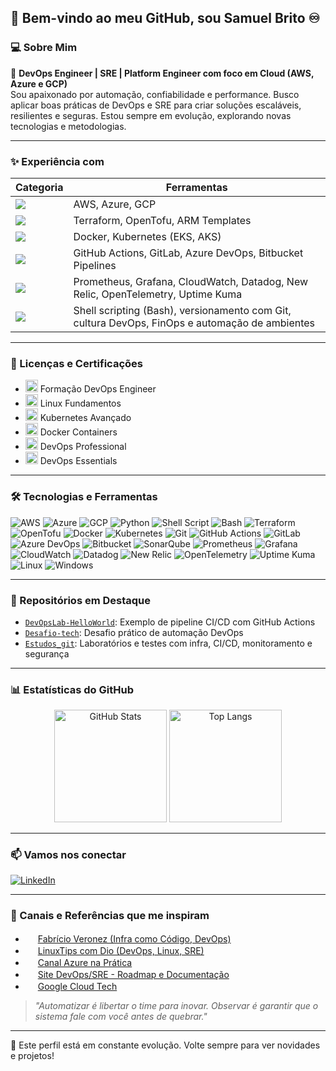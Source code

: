 ## 👋 Bem-vindo ao meu GitHub, sou Samuel Brito ♾️

### 💻 Sobre Mim

🔧 **DevOps Engineer | SRE | Platform Engineer com foco em Cloud (AWS, Azure e GCP)**  
Sou apaixonado por automação, confiabilidade e performance. Busco aplicar boas práticas de DevOps e SRE para criar soluções escaláveis, resilientes e seguras. Estou sempre em evolução, explorando novas tecnologias e metodologias.

---



### ✨ Experiência com

| Categoria | Ferramentas |
|-----------|-------------|
| <img src="https://img.shields.io/badge/-Cloud-444?logo=amazonaws&logoColor=white" /> | AWS, Azure, GCP |
| <img src="https://img.shields.io/badge/-IaC-444?logo=terraform&logoColor=white" /> | Terraform, OpenTofu, ARM Templates |
| <img src="https://img.shields.io/badge/-Containers-444?logo=docker&logoColor=white" /> | Docker, Kubernetes (EKS, AKS) |
| <img src="https://img.shields.io/badge/-CI/CD-444?logo=githubactions&logoColor=white" /> | GitHub Actions, GitLab, Azure DevOps, Bitbucket Pipelines |
| <img src="https://img.shields.io/badge/-Observabilidade-444?logo=grafana&logoColor=white" /> | Prometheus, Grafana, CloudWatch, Datadog, New Relic, OpenTelemetry, Uptime Kuma |
| <img src="https://img.shields.io/badge/-Scripts/Git/DevOps-444?logo=gnubash&logoColor=white" /> | Shell scripting (Bash), versionamento com Git, cultura DevOps, FinOps e automação de ambientes |

---

### 📄 Licenças e Certificações

- <img src="https://raw.githubusercontent.com/Samuel-Diniz/assets/main/alura.png" width="20"/> Formação DevOps Engineer
- <img src="https://raw.githubusercontent.com/Samuel-Diniz/assets/main/fiap.png" width="20"/> Linux Fundamentos
- <img src="https://raw.githubusercontent.com/Samuel-Diniz/assets/main/4linux.png" width="20"/> Kubernetes Avançado
- <img src="https://raw.githubusercontent.com/Samuel-Diniz/assets/main/4linux.png" width="20"/> Docker Containers
- <img src="https://raw.githubusercontent.com/Samuel-Diniz/assets/main/impacta.png" width="20"/> DevOps Professional
- <img src="https://raw.githubusercontent.com/Samuel-Diniz/assets/main/4linux.png" width="20"/> DevOps Essentials

---

### 🛠️ Tecnologias e Ferramentas

![AWS](https://img.shields.io/badge/AWS-232F3E?style=for-the-badge&logo=amazonaws&logoColor=white)
![Azure](https://img.shields.io/badge/Azure-0078D4?style=for-the-badge&logo=microsoftazure&logoColor=white)
![GCP](https://img.shields.io/badge/GCP-4285F4?style=for-the-badge&logo=googlecloud&logoColor=white)
![Python](https://img.shields.io/badge/Python-3776AB?style=for-the-badge&logo=python&logoColor=white)
![Shell Script](https://img.shields.io/badge/Shell_Script-121011?style=for-the-badge&logo=gnu-bash&logoColor=white)
![Bash](https://img.shields.io/badge/Bash-4EAA25?style=for-the-badge&logo=gnubash&logoColor=white)
![Terraform](https://img.shields.io/badge/Terraform-5C4EE5?style=for-the-badge&logo=terraform&logoColor=white)
![OpenTofu](https://img.shields.io/badge/OpenTofu-4E4E4E?style=for-the-badge&logo=opentofu&logoColor=white)
![Docker](https://img.shields.io/badge/Docker-2496ED?style=for-the-badge&logo=docker&logoColor=white)
![Kubernetes](https://img.shields.io/badge/Kubernetes-326CE5?style=for-the-badge&logo=kubernetes&logoColor=white)
![Git](https://img.shields.io/badge/Git-F05032?style=for-the-badge&logo=git&logoColor=white)
![GitHub Actions](https://img.shields.io/badge/GitHub_Actions-2088FF?style=for-the-badge&logo=githubactions&logoColor=white)
![GitLab](https://img.shields.io/badge/GitLab-FC6D26?style=for-the-badge&logo=gitlab&logoColor=white)
![Azure DevOps](https://img.shields.io/badge/Azure_DevOps-0078D7?style=for-the-badge&logo=azuredevops&logoColor=white)
![Bitbucket](https://img.shields.io/badge/Bitbucket-0052CC?style=for-the-badge&logo=bitbucket&logoColor=white)
![SonarQube](https://img.shields.io/badge/SonarQube-4E9BCD?style=for-the-badge&logo=sonarqube&logoColor=white)
![Prometheus](https://img.shields.io/badge/Prometheus-E6522C?style=for-the-badge&logo=prometheus&logoColor=white)
![Grafana](https://img.shields.io/badge/Grafana-F46800?style=for-the-badge&logo=grafana&logoColor=white)
![CloudWatch](https://img.shields.io/badge/CloudWatch-FF9900?style=for-the-badge&logo=amazonaws&logoColor=white)
![Datadog](https://img.shields.io/badge/Datadog-632CA6?style=for-the-badge&logo=datadog&logoColor=white)
![New Relic](https://img.shields.io/badge/NewRelic-0084FF?style=for-the-badge&logo=newrelic&logoColor=white)
![OpenTelemetry](https://img.shields.io/badge/OpenTelemetry-FCE303?style=for-the-badge&logo=opentelemetry&logoColor=black)
![Uptime Kuma](https://img.shields.io/badge/Uptime_Kuma-000000?style=for-the-badge&logoColor=white)
![Linux](https://img.shields.io/badge/Linux-FCC624?style=for-the-badge&logo=linux&logoColor=black)
![Windows](https://img.shields.io/badge/Windows-0078D6?style=for-the-badge&logo=windows&logoColor=white)

---

### 📌 Repositórios em Destaque

* [`DevOpsLab-HelloWorld`](https://github.com/Samuel-Diniz/DevOpsLab-HelloWorld): Exemplo de pipeline CI/CD com GitHub Actions  
* [`Desafio-tech`](https://github.com/Samuel-Diniz/Desafio-tech): Desafio prático de automação DevOps  
* [`Estudos_git`](https://github.com/Samuel-Diniz/Estudos_git): Laboratórios e testes com infra, CI/CD, monitoramento e segurança

---

<h3 align="left">📊 Estatísticas do GitHub</h3>
<div align="center">
  <img src="https://github-readme-stats.vercel.app/api?username=samuelb-dz-tech&show_icons=true&theme=tokyonight" alt="GitHub Stats" height="180"/>
  <img src="https://github-readme-stats.vercel.app/api/top-langs/?username=samuelb-dz-tech&layout=compact&theme=tokyonight" alt="Top Langs" height="180"/>
</div>

---

### 📫 Vamos nos conectar

[![LinkedIn](https://img.shields.io/badge/-LinkedIn-0077B5?style=for-the-badge&logo=linkedin&logoColor=white)](https://www.linkedin.com/in/samuelb-dz-tech)

---

### 🔗 Canais e Referências que me inspiram

- <img src="https://raw.githubusercontent.com/Samuel-Diniz/assets/main/youtube.png" width="16"/> [Fabrício Veronez (Infra como Código, DevOps)](https://www.youtube.com/c/FabricioVeronez)
- <img src="https://raw.githubusercontent.com/Samuel-Diniz/assets/main/youtube.png" width="16"/> [LinuxTips com Dio (DevOps, Linux, SRE)](https://www.youtube.com/c/LinuxTips)
- <img src="https://raw.githubusercontent.com/Samuel-Diniz/assets/main/youtube.png" width="16"/> [Canal Azure na Prática](https://www.youtube.com/c/Azurenapratica)
- <img src="https://raw.githubusercontent.com/Samuel-Diniz/assets/main/web.png" width="16"/> [Site DevOps/SRE - Roadmap e Documentação](https://roadmap.sh/devops)
- <img src="https://raw.githubusercontent.com/Samuel-Diniz/assets/main/web.png" width="16"/> [Google Cloud Tech](https://cloud.google.com/learn)

> _"Automatizar é libertar o time para inovar. Observar é garantir que o sistema fale com você antes de quebrar."_

---

🔄 Este perfil está em constante evolução. Volte sempre para ver novidades e projetos!
